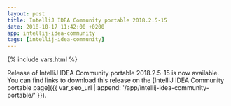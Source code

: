 ```yaml
---
layout: post
title: IntelliJ IDEA Community portable 2018.2.5-15
date: 2018-10-17 11:42:00 +0200
app: intellij-idea-community
tags: [intellij-idea-community]
---
```

{% include vars.html %}

Release of IntelliJ IDEA Community portable 2018.2.5-15 is now available.<br />
You can find links to download this release on the [IntelliJ IDEA Community portable page]({{ var_seo_url | append: '/app/intellij-idea-community-portable/' }}).